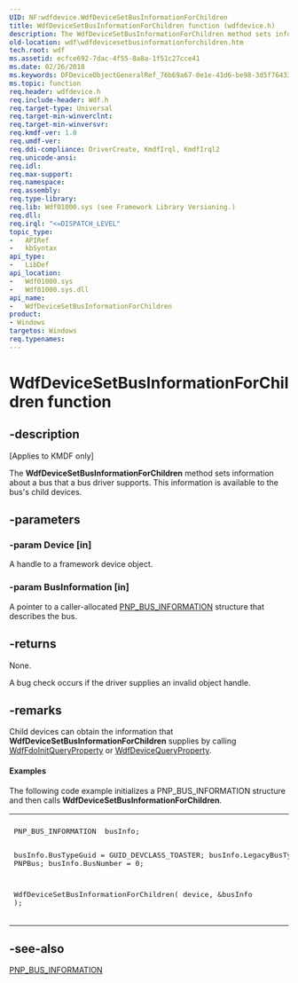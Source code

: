 ```yaml
---
UID: NF:wdfdevice.WdfDeviceSetBusInformationForChildren
title: WdfDeviceSetBusInformationForChildren function (wdfdevice.h)
description: The WdfDeviceSetBusInformationForChildren method sets information about a bus that a bus driver supports. This information is available to the bus's child devices.
old-location: wdf\wdfdevicesetbusinformationforchildren.htm
tech.root: wdf
ms.assetid: ecfce692-7dac-4f55-8a8a-1f51c27cce41
ms.date: 02/26/2018
ms.keywords: DFDeviceObjectGeneralRef_76b69a67-0e1e-41d6-be98-3d5f76433d97.xml, WdfDeviceSetBusInformationForChildren, WdfDeviceSetBusInformationForChildren method, kmdf.wdfdevicesetbusinformationforchildren, wdf.wdfdevicesetbusinformationforchildren, wdfdevice/WdfDeviceSetBusInformationForChildren
ms.topic: function
req.header: wdfdevice.h
req.include-header: Wdf.h
req.target-type: Universal
req.target-min-winverclnt: 
req.target-min-winversvr: 
req.kmdf-ver: 1.0
req.umdf-ver: 
req.ddi-compliance: DriverCreate, KmdfIrql, KmdfIrql2
req.unicode-ansi: 
req.idl: 
req.max-support: 
req.namespace: 
req.assembly: 
req.type-library: 
req.lib: Wdf01000.sys (see Framework Library Versioning.)
req.dll: 
req.irql: "<=DISPATCH_LEVEL"
topic_type:
-	APIRef
-	kbSyntax
api_type:
-	LibDef
api_location:
-	Wdf01000.sys
-	Wdf01000.sys.dll
api_name:
-	WdfDeviceSetBusInformationForChildren
product:
- Windows
targetos: Windows
req.typenames: 
---
```


# WdfDeviceSetBusInformationForChildren function


## -description


<p class="CCE_Message">[Applies to KMDF only]</p>

The <b>WdfDeviceSetBusInformationForChildren</b> method sets information about a bus that a bus driver supports. This information is available to the bus's child devices.


## -parameters




### -param Device [in]

A handle to a framework device object.


### -param BusInformation [in]

A pointer to a caller-allocated <a href="https://msdn.microsoft.com/library/windows/hardware/ff559608">PNP_BUS_INFORMATION</a> structure that describes the bus.


## -returns



None.

A bug check occurs if the driver supplies an invalid object handle.




## -remarks



Child devices can obtain the information that <b>WdfDeviceSetBusInformationForChildren</b> supplies by calling <a href="https://msdn.microsoft.com/library/windows/hardware/ff547254">WdfFdoInitQueryProperty</a> or <a href="https://msdn.microsoft.com/library/windows/hardware/ff546820">WdfDeviceQueryProperty</a>.


#### Examples

The following code example initializes a PNP_BUS_INFORMATION structure and then calls <b>WdfDeviceSetBusInformationForChildren</b>.

<div class="code"><span codelanguage=""><table>
<tr>
<th></th>
</tr>
<tr>
<td>
<pre>PNP_BUS_INFORMATION  busInfo;

busInfo.BusTypeGuid = GUID_DEVCLASS_TOASTER;
busInfo.LegacyBusType = PNPBus;
busInfo.BusNumber = 0;

WdfDeviceSetBusInformationForChildren(
                                      device,
                                      &amp;busInfo
                                      );</pre>
</td>
</tr>
</table></span></div>



## -see-also




<a href="https://msdn.microsoft.com/library/windows/hardware/ff559608">PNP_BUS_INFORMATION</a>
 

 

